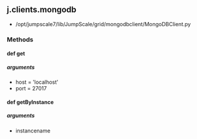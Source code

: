 <!-- toc -->
## j.clients.mongodb

- /opt/jumpscale7/lib/JumpScale/grid/mongodbclient/MongoDBClient.py

### Methods

#### def get 

##### arguments

- host = 'localhost'
- port = 27017

#### def getByInstance 

##### arguments

- instancename

